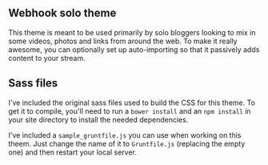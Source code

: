 ## Webhook solo theme

This theme is meant to be used primarily by solo bloggers looking to mix in some videos, photos and links from around the web. To make it really awesome, you can optionally set up auto-importing so that it passively adds content to your stream.

## Sass files

I've included the original sass files used to build the CSS for this theme. To get it to compile, you'll need
to run a `bower install` and an `npm install` in your site directory to install the needed dependencies.

I've included a `sample_gruntfile.js` you can use when working on this theem. Just change the name of it to `Gruntfile.js`
(replacing the empty one) and then restart your local server.
